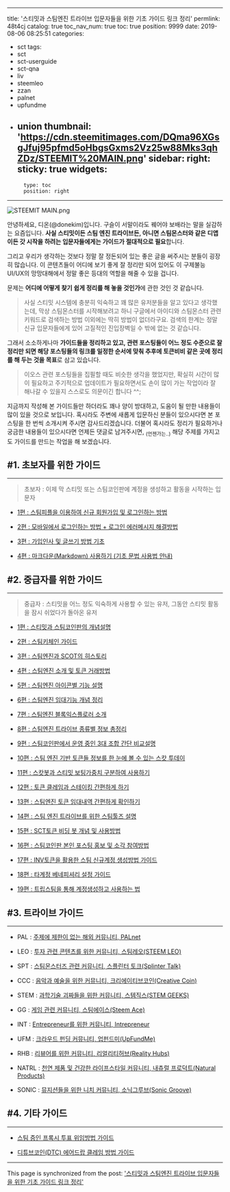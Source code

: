 
---
title: '스티밋과 스팀엔진 트라이브 입문자들을 위한 기초 가이드 링크 정리'
permlink: 48t4cj
catalog: true
toc_nav_num: true
toc: true
position: 9999
date: 2019-08-06 08:25:51
categories:
- sct
tags:
- sct
- sct-userguide
- sct-qna
- liv
- steemleo
- zzan
- palnet
- upfundme
- union
thumbnail: 'https://cdn.steemitimages.com/DQma96XGsgJfuj95pfmd5oHbgsGxms2Vz25w88Mks3qhZDz/STEEMIT%20MAIN.png'
sidebar:
    right:
        sticky: true
widgets:
    -
        type: toc
        position: right
---


![STEEMIT MAIN.png](https://cdn.steemitimages.com/DQma96XGsgJfuj95pfmd5oHbgsGxms2Vz25w88Mks3qhZDz/STEEMIT%20MAIN.png)


안녕하세요, 디온(@donekim)입니다. 구슬이 서말이라도 꿰어야 보배라는 말을 실감하는 요즘입니다. **사실 스티밋이든 스팀 엔진 트라이브든, 아니면 스팀몬스터와 같은 디앱이든 갓 시작을 하려는 입문자들에게는 가이드가 절대적으로 필요**합니다. 

그리고 우리가 생각하는 것보다 정말 잘 정돈되어 있는 좋은 글을 써주시는 분들이 굉장히 많습니다. 이 콘텐츠들이 어디에 보기 좋게 잘 정리만 되어 있어도 이 구제불능 UI/UX의 망망대해에서 정말 좋은 등대의 역할을 해줄 수 있을 겁니다. 

문제는 **어디에 어떻게 찾기 쉽게 정리를 해 놓을 것인가**에 관한 것인 것 같습니다. 

> 사실 스티밋 시스템에 충분히 익숙하고 꽤 많은 유저분들을 알고 있다고 생각했는데, 막상 스팀몬스터를 시작해보려고 하니 구글에서 아이디와 스팀몬스터 관련 키워드로 검색하는 방법 이외에는 딱히 방법이 없더라구요. 검색의 한계는 정말 신규 입문자들에게 있어 고질적인 진입장벽일 수 밖에 없는 것 같습니다.


그래서 소소하게나마 **가이드들을 정리하고 있고, 관련 포스팅들이 어느 정도 수준으로 잘 정리만 되면 해당 포스팅들의 링크를 일정한 순서에 맞춰 추후에 토큰비비 같은 곳에 정리를 해 두는 것을 목표**로 삼고 있습니다. 

> 이오스 관련 포스팅들을 집필할 때도 비슷한 생각을 했었지만, 확실히 시간이 많이 필요하고 주기적으로 업데이트가 필요하면서도 손이 많이 가는 작업이라 잘 해나갈 수 있을지 스스로도 의문이긴 합니다 ^^;

지금까지 작성해 본 가이드들만 하더라도 꽤나 양이 방대하고, 도움이 될 만한 내용들이 많이 있을 것으로 보입니다. 혹시라도 주변에 새롭게 입문하신 분들이 있으시다면 본 포스팅을 한 번씩 소개시켜 주시면 감사드리겠습니다. 더불어 혹시라도 정리가 필요하거나 궁금한 내용들이 있으시다면 언제든 댓글로 남겨주시면, <sub>(언젠가는..)</sub> 해당 주제를 가지고도 가이드를 만드는 작업을 해 보겠습니다. 




## #1. 초보자를 위한 가이드
---

> 초보자 : 이제 막 스티밋 또는 스팀코인판에 계정을 생성하고 활동을 시작하는 입문자


- [1편 : 스팀피플을 이용하여 신규 회원가입 및 로그인하는 방법](https://www.steemcoinpan.com/sct/@donekim/3w3smv)

- [2편 : 모바일에서 로그인하는 방법 + 로그인 에러메시지 해결방법](https://www.steemcoinpan.com/sct/@donekim/4p4zdt)

- [3편 : 가입인사 및 글쓰기 방법 기초](https://www.steemcoinpan.com/sct/@donekim/5dbnxq)

- [4편 : 마크다운(Markdown) 사용하기 (기초 문법 사용법 안내)](https://www.steemcoinpan.com/sct/@donekim/markdown)


## #2. 중급자를 위한 가이드
---

> 중급자 : 스티밋을 어느 정도 익숙하게 사용할 수 있는 유저, 그동안 스티밋 활동을 잠시 쉬었다가 돌아온 유저


- [1편 : 스티밋과 스팀코인판의 개념설명](https://www.steemcoinpan.com/sct/@donekim/sct-3-and)

- [2편 : 스팀키체인 가이드](https://www.steemcoinpan.com/sct/@donekim/sct-1-steem-keychain)

- [3편 : 스팀엔진과 SCOT의 히스토리](https://www.steemcoinpan.com/sct/@donekim/sct-2-scot)

- [4편 : 스팀엔진 소개 및 토큰 거래방법](https://steemit.com/steemengine/@donekim/1551985452874-steem-engine-dex-------)

- [5편 : 스팀엔진 아이콘별 기능 설명](https://www.steemcoinpan.com/sct/@donekim/42rqwp)

- [6편 : 스팀엔진 임대기능 개념 정리](https://www.steemcoinpan.com/sct/@donekim/3c8du3)

- [7편 : 스팀엔진 블록익스플로러 소개](https://www.steemcoinpan.com/sct/@donekim/steem-engine-block-explorere)

- [8편 : 스팀엔진 트라이브 종류별 정보 총정리](https://www.steemcoinpan.com/creativecoin/@donekim/4umxbk)

- [9편 : 스팀코인판에서 운영 중인 3대 조합 간단 비교설명](https://www.steemcoinpan.com/sct/@donekim/sct-3)

- [10편 : 스팀 엔진 기반 토큰들 정보를 한 눈에 볼 수 있는 스캇 투데이](https://www.steemcoinpan.com/sct/@donekim/scot-today)

- [11편 : 스캇봇과 스티밋 보팅가중치 구분하여 사용하기](https://www.steemcoinpan.com/sct/@donekim/scotbot-steemit-vote-weight)

- [12편 : 토큰 클레임과 스테이킹 간편하게 하기](https://www.steemcoinpan.com/sct/@donekim/43vham)

- [13편 : 스팀엔진 토큰 임대내역 간편하게 확인하기](https://www.steemcoinpan.com/sct/@donekim/steem-engine-token-delegation)

- [14편 : 스팀 엔진 트라이브를 위한 스팀툴즈 설명](https://www.steemcoinpan.com/sct/@donekim/sct-steem-tools)

- [15편 : SCT토큰 비딩 봇 개념 및 사용방법](https://www.steemcoinpan.com/sct/@donekim/3xmj9j-sct-sct)

- [16편 : 스팀코인판 본인 포스팅 홍보 및 소각 참여방법](https://www.steemcoinpan.com/sct/@donekim/2mdnsf-sct)

- [17편 : INV토큰을 활용한 스팀 신규계정 생성방법 가이드](https://www.steemcoinpan.com/sct/@donekim/xqqdb-invite)

- [18편 :  타계정 베네피셔리 설정 가이드](https://www.steemcoinpan.com/sct/@donekim/3otxvg)

- [19편 : 트립스팀을 통해 계정생성하고 사용하는 법](https://www.steemcoinpan.com/sct/@donekim/trip-steem)



## #3. 트라이브 가이드
---


- PAL :  [주제에 제한이 없는 해외 커뮤니티, PALnet](https://www.steemcoinpan.com/sct/@donekim/pal-palcoin)

- LEO : [투자 관련 콘텐츠를 위한 커뮤니티, 스팀레오(STEEM LEO)](https://www.steemcoinpan.com/sct/@donekim/scotbot-steemleo)

- SPT : [스팀몬스터즈 관련 커뮤니티, 스플린터 토크(Splinter Talk)](https://www.steemcoinpan.com/spt/@wonsama/spt-splintertalk-inroduce-about-splitertalk-korean-version)

- CCC : [음악과 예술을 위한 커뮤니티, 크리에이티브코인(Creative Coin)](https://www.steemcoinpan.com/sct/@donekim/2fgfdj)

- STEM : [과학기술 괴짜들을 위한 커뮤니티, 스템직스(STEM GEEKS)](https://www.steemcoinpan.com/stem/@donekim/stem-geeks)

- GG : [게임 관련 커뮤니티, 스팀에이스(Steem Ace)](https://www.steemcoinpan.com/palnet/@deer3/gg-good-game-token)

- INT : [Entrepreneur를 위한 커뮤니티, Intrepreneur](https://www.steemcoinpan.com/palnet/@jayplayco/int-entrepreneur)

- UFM : [크라우드 펀딩 커뮤니티, 업펀드미(UpFundMe)](https://www.steemcoinpan.com/sct/@donekim/upfundme)

- RHB : [리뷰어를 위한 커뮤니티, 리얼리티허브(Reality Hubs)](https://www.steemcoinpan.com/creativecoin/@donekim/reality-hubs)

- NATRL : [천연 제품 및 건강한 라이프스타일 커뮤니티, 내츄럴 프로덕트(Natural Products)](https://www.steemcoinpan.com/sct/@donekim/natural-products)

- SONIC : [뮤지션들을 위한 니치 커뮤니티, 소닉그루브(Sonic Groove)](https://www.steemcoinpan.com/sct/@donekim/niche-tribe-sonic-groove)




## #4. 기타 가이드
---

- [스팀 증인 프록시 투표 위임방법 가이드](https://www.steemcoinpan.com/sct/@donekim/mfxim-sct)

- [디튜브코인(DTC) 에어드랍 클레임 방법 가이드](https://www.steemcoinpan.com/sct/@donekim/dtube-dtc)

- - -

This page is synchronized from the post: ['스티밋과 스팀엔진 트라이브 입문자들을 위한 기초 가이드 링크 정리'](https://steemit.com/@donekim/48t4cj)
